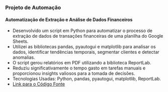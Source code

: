 ### Projeto de Automação

#### Automatização de Extração e Análise de Dados Financeiros

- Desenvolvido um script em Python para automatizar o processo de extração de dados de transações financeiras de uma planilha do Google Sheets.
- Utilizei as bibliotecas pandas, pyautogui e matplotlib para analisar os dados, identificar tendências temporais, segmentar clientes e detectar anomalias.
- O script gerou relatórios em PDF utilizando a biblioteca ReportLab.
- Reduziu significativamente o tempo gasto em tarefas manuais e proporcionou insights valiosos para a tomada de decisões.
- Tecnologias Usadas: Python, pandas, pyautogui, matplotlib, ReportLab.
- [Link para o Código Fonte](https://github.com/Marcos-sxt/Relatorio_Automatico_CSV)


